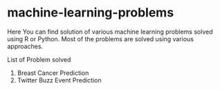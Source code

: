 # machine-learning-problems

Here You can find solution of various machine learning problems solved using R or Python.
Most of the problems are solved using various approaches.

List of Problem solved
1. Breast Cancer Prediction
2. Twitter Buzz Event Prediction

